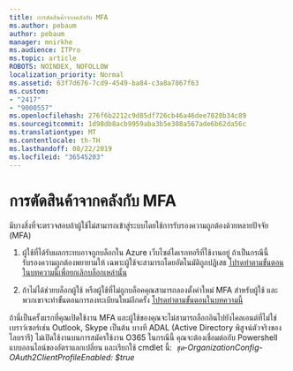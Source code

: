 ```yaml
---
title: การตัดสินค้าจากคลังกับ MFA
ms.author: pebaum
author: pebaum
manager: mnirkhe
ms.audience: ITPro
ms.topic: article
ROBOTS: NOINDEX, NOFOLLOW
localization_priority: Normal
ms.assetid: 63f7d676-7cd9-4549-ba84-c3a8a7867f63
ms.custom:
- "2417"
- "9000557"
ms.openlocfilehash: 276f6b2212c9d85df726cb46a46dee7828b34c89
ms.sourcegitcommit: 1d98db8acb9959aba3b5e308a567ade6b62da56c
ms.translationtype: MT
ms.contentlocale: th-TH
ms.lasthandoff: 08/22/2019
ms.locfileid: "36545203"
---
```

# <a name="issues-with-mfa"></a>การตัดสินค้าจากคลังกับ MFA
มีบางสิ่งที่จะตรวจสอบถ้าผู้ใช้ไม่สามารถเข้าสู่ระบบโดยใช้การรับรองความถูกต้องด้วยหลายปัจจัย (MFA)

1. ผู้ใช้ที่ได้รับผลกระทบอาจถูกบล็อกใน Azure เว็บไซต์ไดเรกทอรีที่ใช้งานอยู่ ถ้าเป็นกรณีนี้ รับรองความถูกต้องพยายามให้ เฉพาะผู้ใช้จะสามารถโดยอัตโนมัติถูกปฏิเสธ [โปรดทำตามขั้นตอนในบทความนี้เพื่อยกเลิกบล็อกเหล่านั้น](https://docs.microsoft.com/azure/active-directory/authentication/howto-mfa-mfasettings#block-and-unblock-users)

2. ถ้าไม่ได้ช่วยบล็อกผู้ใช้ หรือผู้ใช้ที่ไม่ถูกบล็อคคุณสามารถลองตั้งค่าใหม่ MFA สำหรับผู้ใช้ และพวกเขาจะทำขั้นตอนการลงทะเบียนใหม่อีกครั้ง [โปรดทำตามขั้นตอนในบทความนี้](https://docs.microsoft.com/azure/active-directory/authentication/howto-mfa-userdevicesettings#require-users-to-provide-contact-methods-again)

ถ้านี่เป็นครั้งแรกที่คุณเปิดใช้งาน MFA และผู้ใช้ของคุณจะไม่สามารถล็อกอินไปยังไคลเอนต์ที่ไม่ใช่เบราว์เซอร์เช่น Outlook, Skype เป็นต้น บางที ADAL (Active Directory พิสูจน์ตัวจริงของไลบรารี) ไม่เปิดใช้งานบนการสมัครใช้งาน O365 ในกรณีนี้ คุณจะต้องเชื่อมต่อกับ Powershell แบบออนไลน์ของอัตราแลกเปลี่ยน และเรียกใช้ cmdlet นี้:  *ชุด-OrganizationConfig-OAuth2ClientProfileEnabled: $true*